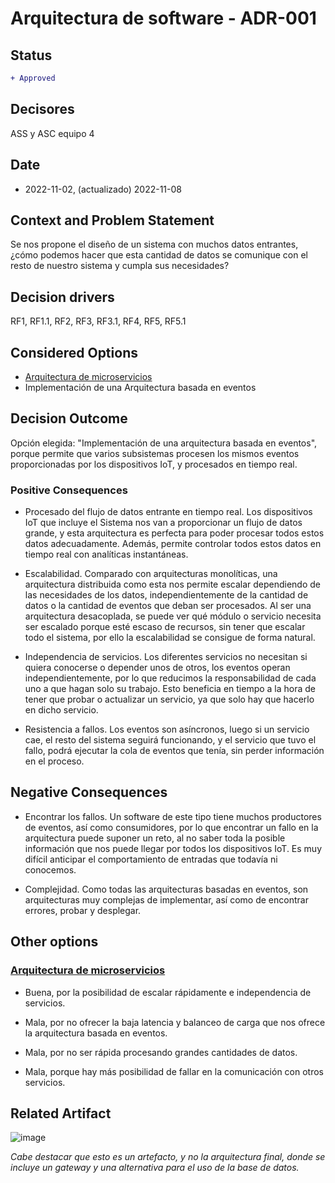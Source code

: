 # Arquitectura de software - ADR-001

## Status

```diff
+ Approved
```

## Decisores

ASS y ASC equipo 4

## Date

* 2022-11-02, (actualizado) 2022-11-08

## Context and Problem Statement

Se nos propone el diseño de un sistema con muchos datos entrantes, ¿cómo podemos hacer que esta cantidad de datos se comunique con el resto de nuestro sistema y cumpla sus necesidades?

## Decision drivers

RF1, RF1.1, RF2, RF3, RF3.1, RF4, RF5, RF5.1

## Considered Options

* [Arquitectura de microservicios](https://github.com/4rius/DAS-P4/blob/main/Semana%203/Decisiones/Denegadas/ADR-011-Microservicios-Denegada.md)
* Implementación de una Arquitectura basada en eventos

## Decision Outcome

Opción elegida: "Implementación de una arquitectura basada en eventos", porque permite que varios subsistemas procesen los mismos eventos proporcionadas por los dispositivos IoT, y procesados en tiempo real.

### Positive Consequences

* Procesado del flujo de datos entrante en tiempo real. Los dispositivos IoT que incluye el Sistema nos van a proporcionar un flujo de datos grande, y esta arquitectura es perfecta para poder procesar todos estos datos adecuadamente. Además, permite controlar todos estos datos en tiempo real con analíticas instantáneas. 

* Escalabilidad. Comparado con arquitecturas monolíticas, una arquitectura distribuida como esta nos permite escalar dependiendo de las necesidades de los datos, independientemente de la cantidad de datos o la cantidad de eventos que deban ser procesados. Al ser una arquitectura desacoplada, se puede ver qué módulo o servicio necesita ser escalado porque esté escaso de recursos, sin tener que escalar todo el sistema, por ello la escalabilidad se consigue de forma natural.  

* Independencia de servicios. Los diferentes servicios no necesitan si quiera conocerse o depender unos de otros, los eventos operan independientemente, por lo que reducimos la responsabilidad de cada uno a que hagan solo su trabajo. Esto beneficia en tiempo a la hora de tener que probar o actualizar un servicio, ya que solo hay que hacerlo en dicho servicio.

* Resistencia a fallos. Los eventos son asíncronos, luego si un servicio cae, el resto del sistema seguirá funcionando, y el servicio que tuvo el fallo, podrá ejecutar la cola de eventos que tenía, sin perder información en el proceso.

## Negative Consequences

* Encontrar los fallos. Un software de este tipo tiene muchos productores de eventos, así como consumidores, por lo que encontrar un fallo en la arquitectura puede suponer un reto, al no saber toda la posible información que nos puede llegar por todos los dispositivos IoT. Es muy difícil anticipar el comportamiento de entradas que todavía ni conocemos.

* Complejidad. Como todas las arquitecturas basadas en eventos, son arquitecturas muy complejas de implementar, así como de encontrar errores, probar y desplegar.

## Other options

### [Arquitectura de microservicios](https://github.com/4rius/DAS-P4/blob/main/Semana%203/Decisiones/Denegadas/ADR-011-Microservicios-Denegada.md)

* Buena, por la posibilidad de escalar rápidamente e independencia de servicios.
* Mala, por no ofrecer la baja latencia y balanceo de carga que nos ofrece la arquitectura basada en eventos.

* Mala, por no ser rápida procesando grandes cantidades de datos. 
* Mala, porque hay más posibilidad de fallar en la comunicación con otros servicios.

## Related Artifact

![image](https://user-images.githubusercontent.com/103439723/202898037-1d90e14b-a661-48ab-b84a-5b8c15687eb0.png)

*Cabe destacar que esto es un artefacto, y no la arquitectura final, donde se incluye un gateway y una alternativa para el uso de la base de datos.*
